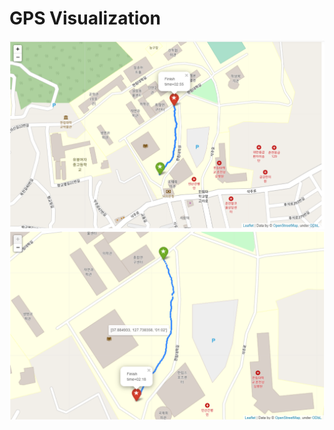 # GPS Visualization

<img src='image/map.png' width='640px'/>
<img src='image/map2.png' width='640px'/>
